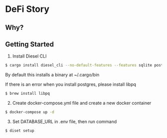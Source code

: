 # DeFi Story

## Why?

## Getting Started

1. Install Diesel CLI

```bash
$ cargo install diesel_cli --no-default-features --features sqlite postgres
```

By default this installs a binary at ~/.cargo/bin

If there is an error when you install postgres, please install libpq

```bash
$ brew install libpq
```

2. Create docker-compose.yml file and create a new docker container

```bash
$ docker-compose up -d
```

3. Set DATABASE_URL in .env file, then run command

```bash
$ diset setup
```
